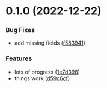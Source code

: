 # 0.1.0 (2022-12-22)


### Bug Fixes

* add missing fields ([f583941](https://github.com/steryereo/ci-test/commit/f583941fa1a712f439c38473e875887c32463702))


### Features

* lots of progress ([1e7d398](https://github.com/steryereo/ci-test/commit/1e7d3986aa6ecbc5505b44606763a82b7596532b))
* things work ([d59c6cf](https://github.com/steryereo/ci-test/commit/d59c6cfb6fe939dfc4998e13e5543b28943f840c))



